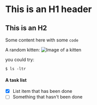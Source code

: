 # This is an H1 header


## This is an H2

Some content here with some `code`

A random kitten: ![Image of a kitten](http://www.placekitten.com/g/300/300)

you could try: 
```
$ ls -ltr
```


#### A task list

- [x] List item that has been done
- [ ] Something that hasn't been done
